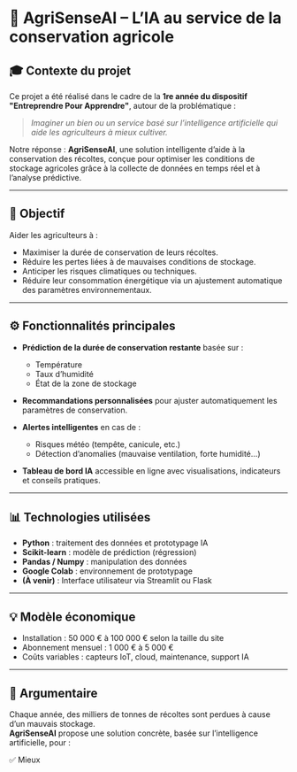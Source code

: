 # 🌱 AgriSenseAI – L’IA au service de la conservation agricole

## 🎓 Contexte du projet

Ce projet a été réalisé dans le cadre de la **1re année du dispositif "Entreprendre Pour Apprendre"**, autour de la problématique :

> *Imaginer un bien ou un service basé sur l’intelligence artificielle qui aide les agriculteurs à mieux cultiver.*

Notre réponse : **AgriSenseAI**, une solution intelligente d’aide à la conservation des récoltes, conçue pour optimiser les conditions de stockage agricoles grâce à la collecte de données en temps réel et à l’analyse prédictive.

---

## 🧠 Objectif

Aider les agriculteurs à :

- Maximiser la durée de conservation de leurs récoltes.
- Réduire les pertes liées à de mauvaises conditions de stockage.
- Anticiper les risques climatiques ou techniques.
- Réduire leur consommation énergétique via un ajustement automatique des paramètres environnementaux.

---

## ⚙️ Fonctionnalités principales

- **Prédiction de la durée de conservation restante** basée sur :
  - Température
  - Taux d’humidité
  - État de la zone de stockage

- **Recommandations personnalisées** pour ajuster automatiquement les paramètres de conservation.

- **Alertes intelligentes** en cas de :
  - Risques météo (tempête, canicule, etc.)
  - Détection d’anomalies (mauvaise ventilation, forte humidité…)

- **Tableau de bord IA** accessible en ligne avec visualisations, indicateurs et conseils pratiques.

---

## 📊 Technologies utilisées

- **Python** : traitement des données et prototypage IA
- **Scikit-learn** : modèle de prédiction (régression)
- **Pandas / Numpy** : manipulation des données
- **Google Colab** : environnement de prototypage
- **(À venir)** : Interface utilisateur via Streamlit ou Flask

---

## 💡 Modèle économique

- Installation : 50 000 € à 100 000 € selon la taille du site
- Abonnement mensuel : 1 000 € à 5 000 €
- Coûts variables : capteurs IoT, cloud, maintenance, support IA

---

## 💬 Argumentaire

Chaque année, des milliers de tonnes de récoltes sont perdues à cause d’un mauvais stockage.  
**AgriSenseAI** propose une solution concrète, basée sur l’intelligence artificielle, pour :

✅ Mieux
